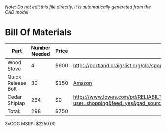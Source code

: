 ###### Note: Do not edit this file directly, it is automatically generated from the CAD model 
# Bill Of Materials 
 |Part|Number Needed|Price|Source| 
 |----|----------|-----|-----|
|Wood Stove|4|$600|https://portland.craigslist.org/clc/spo/d/mulino-canvas-wall-tent-stove/7827117943.html|
|Quick Release Bolt|30|$150|[Amazon](https://www.amazon.com/dp/B0CSMGRBN6?tag=maslowcnc01-20)|
|Cedar Shiplap|264|$0|https://www.lowes.com/pd/RELIABILT-5-375-in-x-12-ft-Unfinished-Cedar-Tongue-and-Groove-Wall-Plank-1-Pack-Covers-5-38-sq-ft/1000456695?user=shopping&feed=yes&gad_source=1&gad_campaignid=21218170251&gclid=CjwKCAjwvO7CBhAqEiwA9q2YJdk_r7n3FB7d_4rSmPHAxLzIKqJX_qTlfnD14cEg7dvBOpAPxnaE2hoCqocQAvD_BwE|
|Total: |298|$750| |

 3xCOG MSRP: $2250.00